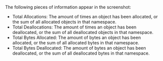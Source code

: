The following pieces of information appear in the screenshot:
- Total Allocations: The amount of times an object has been allocated, or the sum of all allocated objects in that namespace.
- Total Deallocations: The amount of times an object has been deallocated, or the sum of all deallocated objects in that namespace.
- Total Bytes Allocated: The amount of bytes an object has been allocated, or the sum of all allocated bytes in that namespace.
- Total Bytes Deallocated: The amount of bytes an object has been deallocated, or the sum of all deallocated bytes in that namespace.
